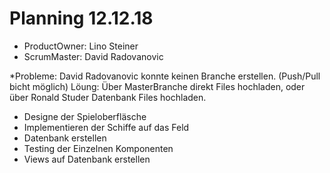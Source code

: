 # Planning 12.12.18  
* ProductOwner: Lino Steiner
* ScrumMaster: David Radovanovic

*Probleme: David Radovanovic konnte keinen Branche erstellen. (Push/Pull bicht möglich)
 Löung: Über MasterBranche direkt Files hochladen, oder über Ronald Studer Datenbank Files hochladen.
 
 * Designe der Spieloberfläsche
 * Implementieren der Schiffe auf das Feld
 * Datenbank erstellen
 * Testing der Einzelnen Komponenten
 * Views auf Datenbank erstellen

